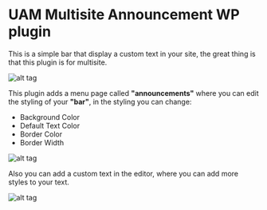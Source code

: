 # UAM Multisite Announcement WP plugin
This is a simple bar that display a custom text in your site, the great thing is that this plugin is for multisite.

![alt tag](https://content-na.drive.amazonaws.com/cdproxy/templink/mbSOubNPobkt_Th3DA4Y5KD3Ds66xL634UVTV2z51bsLAYspN?viewBox=1366)

This plugin adds a menu page called **"announcements"** where you can edit the styling of your **"bar"**, in the styling you can change: 
* Background Color
* Default Text Color
* Border Color
* Border Width

![alt tag](https://content-na.drive.amazonaws.com/cdproxy/templink/8fJKA_Mgin82CntSGsQyH8jTt5Bo_2ouaUR8XDGN8hULAYspN?viewBox=1366)

Also you can add a custom text in the editor, where you can add more styles to your text.

![alt tag](https://content-na.drive.amazonaws.com/cdproxy/templink/855q6-Ilu6nreKk8pp9KxcD3lpzGmhPXVFv8KH0ouPMLAYspN?viewBox=1366)


